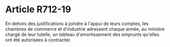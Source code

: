 # Article R712-19

En dehors des justifications à joindre à l'appui de leurs comptes, les chambres de commerce et d'industrie adressent chaque année, au ministre chargé de leur tutelle, un tableau d'amortissement des emprunts qu'elles ont été autorisées à contracter.
